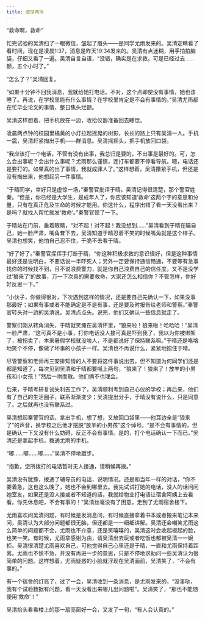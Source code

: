 ```yaml
---
title: 虚惊两场
---
```


“救命啊，救命”

忙完试验的吴清扫了一眼微信，皱起了眉头——是同学尤雨发来的。吴清定睛看了看时间，现在是凌晨1:37，消息是昨天19:34发来的。吴清有点迷糊，用手拍拍脑袋，仔细又看了一遍。吴清自言自语，“没错，确实是在求救，可是已经过去……额，五个小时了。”

<!--more-->

“怎么了？”吴清回复。

“如果十分钟不回我消息，我就给她打电话。不对，这个点即使没有事情，她也该睡了。再说，在学校里能有什么事情？在学校里肯定是不会有事情的。”吴清尤雨都在忙毕业论文的事情，整日焦头烂额。

吴清这样想着，把手机放在一边，收拾仪器准备回去睡觉。

凌晨两点钟的校园里橘黄的小灯拉起摇晃的树影，长长的路上只有吴清一人。手机一震，吴清赶紧掏出手机——群消息。吴清摇摇头，把手机放回口袋。

“我应该打一个电话，不管有没有出事，我总归是要的，不出事是最好的。可，怎么会出事呢？会出什么事呢？尤雨那么谨慎，连打车都要不停看导航。嗯，电话还是要打的。如果真的出了事情，我就成罪人了。”这样想着，吴清攥紧手机，但还是没有掏出来，他想起另一件事情。

“于晴同学，幸好只是虚惊一场，”秦警官批评于晴。吴清记得很清楚，那个警官姓秦。“但是，你已经是大学生，是成年人了，你应该知道‘救命’这两个字的意思和分量，只有在真正危及生命的时候才能用。你这什么，程序出错了看一天没看出来？是吗？就找人帮忙就发‘救命’。”秦警官顿了一下。

于晴站在门前，垂着眼睛，“对不起！对不起！我没想到……”吴清看到于晴在瞄自己，她一脸严肃，嘴角耷下去，吴清知道于晴忍着不笑的时候嘴角就是这个样子。吴清也想笑，他怕自己忍不住，干脆不去看于晴。

“好了好了。”秦警官挥挥手打断于晴，“你这种积极求救的意识很好，但是这种事情最好还是说明白，不要话说一半吓死人；另外一定要保持通信畅通，不要等有急事找你的时候找不到，且不说浪费警力，就是你自己浪费自己的信任度，又不是没学过‘狼来了’的故事，万一下次真的需要救命，大家还怎么相信你？不管怎样，你好好反思一下。”

“小伙子，你做得很对，下次遇到这样的情况，还是要自己先确认一下，如果没事那最好；如果有事或者不能确定是不是有事，还是要及时报告给老师和警察。”秦警官转头对一边的吴清说。吴清点点头。说完，他们又确认一些信息就走了。

警察们刚从转角消失，于晴就笑瘫在吴清怀里，“狼来啦！狼来啦！哈哈哈！”吴清一脸严肃，“这可真不是小事，打你电话没人接可真是吓到我了，我以为你被绑架了，被拐卖了，本来暑假学校就没啥人，不是都说好了保持联系嘛。”于晴还是咯咯地笑个不停，像做了坏事的小孩子一样。吴清也不再说什么，紧紧地抱住于晴。

尽管警察和老师再三安排知情的人不要将这件事说出去，但不知道为何同学们还是都是知道了，每次见到吴清和于晴都要喊上两句，“狼来了！狼来了！放羊的小男孩和小女孩！”然后一哄而散。他们俩不也理会。

后来，于晴考研复试失利去工作了，吴清顺利考到自己心仪的学校；再后来，他们有了自己的生活圈子，联系渐渐变少；吴清提出分手，于晴没有说什么，只是同意了。之后就再也没有联系过。

吴清想起秦警官的话，拿出手机，想了想，又放回口袋里——他耳边全是“狼来了”的声音，换学校之后他才摆脱“放羊的小男孩”这个绰号。“是不会有事情的，但是确认一下又没有什么妨碍，反正不会有事情。是的，打个电话确认一下而已。”吴清还是拿起手机，拨通尤雨的手机。

“嘟……嘟……嘟……”吴清不停地踱步。

“抱歉，您所拨打的电话暂时无人接通，请稍候再拨。”

吴清没有犹豫，拨通了辅导员的电话，说明情况。还是和当年一样的对话，“你不要着急，这也这么晚了，她也不会到哪里去。我先试试打她的电话，没人的话问问她室友，如果还是没人接或者不知道的话，我就给物业打电话让宿舍阿姨上去看看。你先休息吧，不会有事的！”吴清丝毫没有了困意，走到了尤雨宿舍楼下。

尤雨喜欢问吴清问题，有时候是发消息问，有时候直接拿着书本或者搬来笔记本来问，吴清认为大部分问题都很无脑，但还都是一一细细讲解。吴清还会嘲笑尤雨这么简单的问题都不会，尤雨也不介意，还是笑嘻嘻的，吴清这时会收起板起的脸，也笑一笑。有时候，尤雨拿感谢为由，请吴清出去玩或者吃饭也都被吴清一一婉拒。吴清很清楚尤雨喜欢自己，可他觉得自己心里还是于晴，一直和尤雨保持着距离。尤雨也不慌不急，并没有再进一步的意思，只是不停地求助问一些吴清认为很简单的问题。这样想着，尤雨疑惑的小脸就浮现在吴清面前，吴清笑了，“不会有事的。”

有一个宿舍的灯亮了，过了一会，吴清收到一条消息，是尤雨发来的，“没事哒，我有个试验数据有问题，看一天没看出来哪儿出问题啦”。吴清笑了，“那也不能随便用‘救命’！”

吴清抬头看看楼上的那一扇亮窗好一会，又发了一句，“有人会认真的。”